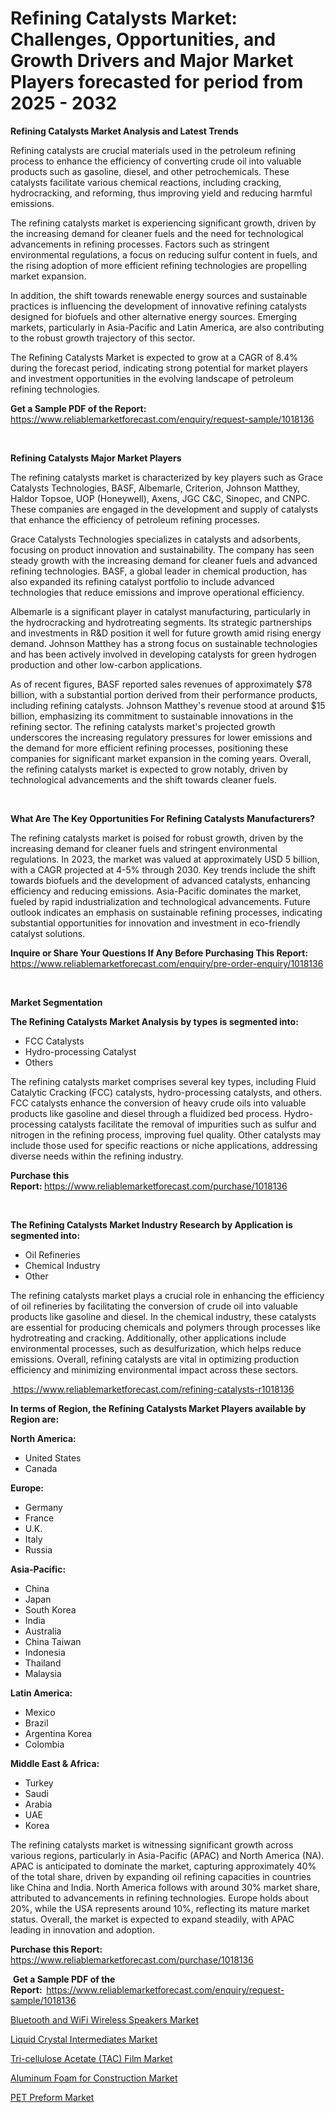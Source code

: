 <p><h1>Refining Catalysts Market: Challenges, Opportunities, and Growth Drivers and Major Market Players forecasted for period from 2025 - 2032</h1></p><p><strong>Refining Catalysts Market Analysis and Latest Trends</strong></p>
<p><p>Refining catalysts are crucial materials used in the petroleum refining process to enhance the efficiency of converting crude oil into valuable products such as gasoline, diesel, and other petrochemicals. These catalysts facilitate various chemical reactions, including cracking, hydrocracking, and reforming, thus improving yield and reducing harmful emissions.</p><p>The refining catalysts market is experiencing significant growth, driven by the increasing demand for cleaner fuels and the need for technological advancements in refining processes. Factors such as stringent environmental regulations, a focus on reducing sulfur content in fuels, and the rising adoption of more efficient refining technologies are propelling market expansion. </p><p>In addition, the shift towards renewable energy sources and sustainable practices is influencing the development of innovative refining catalysts designed for biofuels and other alternative energy sources. Emerging markets, particularly in Asia-Pacific and Latin America, are also contributing to the robust growth trajectory of this sector.</p><p>The Refining Catalysts Market is expected to grow at a CAGR of 8.4% during the forecast period, indicating strong potential for market players and investment opportunities in the evolving landscape of petroleum refining technologies.</p></p>
<p><strong>Get a Sample PDF of the Report:&nbsp;</strong> <a href="https://www.reliablemarketforecast.com/enquiry/request-sample/1018136?utm_campaign=2195&utm_medium=2&utm_source=Github&utm_content=ia&utm_term=31012025&utm_id=refining-catalysts">https://www.reliablemarketforecast.com/enquiry/request-sample/1018136</a></p>
<p>&nbsp;</p>
<p><strong>Refining Catalysts Major Market Players</strong></p>
<p><p>The refining catalysts market is characterized by key players such as Grace Catalysts Technologies, BASF, Albemarle, Criterion, Johnson Matthey, Haldor Topsoe, UOP (Honeywell), Axens, JGC C&C, Sinopec, and CNPC. These companies are engaged in the development and supply of catalysts that enhance the efficiency of petroleum refining processes.</p><p>Grace Catalysts Technologies specializes in catalysts and adsorbents, focusing on product innovation and sustainability. The company has seen steady growth with the increasing demand for cleaner fuels and advanced refining technologies. BASF, a global leader in chemical production, has also expanded its refining catalyst portfolio to include advanced technologies that reduce emissions and improve operational efficiency. </p><p>Albemarle is a significant player in catalyst manufacturing, particularly in the hydrocracking and hydrotreating segments. Its strategic partnerships and investments in R&D position it well for future growth amid rising energy demand. Johnson Matthey has a strong focus on sustainable technologies and has been actively involved in developing catalysts for green hydrogen production and other low-carbon applications.</p><p>As of recent figures, BASF reported sales revenues of approximately $78 billion, with a substantial portion derived from their performance products, including refining catalysts. Johnson Matthey's revenue stood at around $15 billion, emphasizing its commitment to sustainable innovations in the refining sector. The refining catalysts market's projected growth underscores the increasing regulatory pressures for lower emissions and the demand for more efficient refining processes, positioning these companies for significant market expansion in the coming years. Overall, the refining catalysts market is expected to grow notably, driven by technological advancements and the shift towards cleaner fuels.</p></p>
<p>&nbsp;</p>
<p><strong>What Are The Key Opportunities For Refining Catalysts Manufacturers?</strong></p>
<p><p>The refining catalysts market is poised for robust growth, driven by the increasing demand for cleaner fuels and stringent environmental regulations. In 2023, the market was valued at approximately USD 5 billion, with a CAGR projected at 4-5% through 2030. Key trends include the shift towards biofuels and the development of advanced catalysts, enhancing efficiency and reducing emissions. Asia-Pacific dominates the market, fueled by rapid industrialization and technological advancements. Future outlook indicates an emphasis on sustainable refining processes, indicating substantial opportunities for innovation and investment in eco-friendly catalyst solutions.</p></p>
<p><strong>Inquire or Share Your Questions If Any Before Purchasing This Report:</strong> <a href="https://www.reliablemarketforecast.com/enquiry/pre-order-enquiry/1018136?utm_campaign=2195&utm_medium=2&utm_source=Github&utm_content=ia&utm_term=31012025&utm_id=refining-catalysts">https://www.reliablemarketforecast.com/enquiry/pre-order-enquiry/1018136</a></p>
<p>&nbsp;</p>
<p><strong>Market Segmentation</strong></p>
<p><strong>The Refining Catalysts Market Analysis by types is segmented into:</strong></p>
<p><ul><li>FCC Catalysts</li><li>Hydro-processing Catalyst</li><li>Others</li></ul></p>
<p><p>The refining catalysts market comprises several key types, including Fluid Catalytic Cracking (FCC) catalysts, hydro-processing catalysts, and others. FCC catalysts enhance the conversion of heavy crude oils into valuable products like gasoline and diesel through a fluidized bed process. Hydro-processing catalysts facilitate the removal of impurities such as sulfur and nitrogen in the refining process, improving fuel quality. Other catalysts may include those used for specific reactions or niche applications, addressing diverse needs within the refining industry.</p></p>
<p><strong>Purchase this Report:&nbsp;</strong><a href="https://www.reliablemarketforecast.com/purchase/1018136?utm_campaign=2195&utm_medium=2&utm_source=Github&utm_content=ia&utm_term=31012025&utm_id=refining-catalysts">https://www.reliablemarketforecast.com/purchase/1018136</a></p>
<p>&nbsp;</p>
<p><strong>The Refining Catalysts Market Industry Research by Application is segmented into:</strong></p>
<p><ul><li>Oil Refineries</li><li>Chemical Industry</li><li>Other</li></ul></p>
<p><p>The refining catalysts market plays a crucial role in enhancing the efficiency of oil refineries by facilitating the conversion of crude oil into valuable products like gasoline and diesel. In the chemical industry, these catalysts are essential for producing chemicals and polymers through processes like hydrotreating and cracking. Additionally, other applications include environmental processes, such as desulfurization, which helps reduce emissions. Overall, refining catalysts are vital in optimizing production efficiency and minimizing environmental impact across these sectors.</p></p>
<p><a href="https://www.reliablemarketforecast.com/refining-catalysts-r1018136?utm_campaign=2195&utm_medium=2&utm_source=Github&utm_content=ia&utm_term=31012025&utm_id=refining-catalysts">&nbsp;https://www.reliablemarketforecast.com/refining-catalysts-r1018136</a></p>
<p><strong>In terms of Region, the Refining Catalysts Market Players available by Region are:</strong></p>
<p>
    <p> <strong> North America: </strong>
        <ul>
            <li>United States</li>
            <li>Canada</li>
        </ul>
        </p> 
    <p> <strong> Europe: </strong>
        <ul>
            <li>Germany</li>
            <li>France</li>
            <li>U.K.</li>
            <li>Italy</li>
            <li>Russia</li>
        </ul>
        </p> 
    <p> <strong> Asia-Pacific: </strong>
        <ul>
            <li>China</li>
            <li>Japan</li>
            <li>South Korea</li>
            <li>India</li>
            <li>Australia</li>
            <li>China Taiwan</li>
            <li>Indonesia</li>
            <li>Thailand</li>
            <li>Malaysia</li>
        </ul>
        </p> 
    <p> <strong> Latin America: </strong>
        <ul>
            <li>Mexico</li>
            <li>Brazil</li>
            <li>Argentina Korea</li>
            <li>Colombia</li>
        </ul>
        </p> 
    <p> <strong> Middle East & Africa: </strong>
        <ul>
            <li>Turkey</li>
            <li>Saudi</li>
            <li>Arabia</li>
            <li>UAE</li>
            <li>Korea</li>
        </ul>
    </p>
    </p>
<p><p>The refining catalysts market is witnessing significant growth across various regions, particularly in Asia-Pacific (APAC) and North America (NA). APAC is anticipated to dominate the market, capturing approximately 40% of the total share, driven by expanding oil refining capacities in countries like China and India. North America follows with around 30% market share, attributed to advancements in refining technologies. Europe holds about 20%, while the USA represents around 10%, reflecting its mature market status. Overall, the market is expected to expand steadily, with APAC leading in innovation and adoption.</p></p>
<p><strong>Purchase this Report: </strong><a href="https://www.reliablemarketforecast.com/purchase/1018136?utm_campaign=2195&utm_medium=2&utm_source=Github&utm_content=ia&utm_term=31012025&utm_id=refining-catalysts">https://www.reliablemarketforecast.com/purchase/1018136</a></p>
<p>&nbsp;<strong>Get a Sample PDF of the Report:&nbsp;&nbsp;</strong><a href="https://www.reliablemarketforecast.com/enquiry/request-sample/1018136?utm_campaign=2195&utm_medium=2&utm_source=Github&utm_content=ia&utm_term=31012025&utm_id=refining-catalysts">https://www.reliablemarketforecast.com/enquiry/request-sample/1018136</a></p>
<p><strong></strong></p>
<p><p><a href="https://www.linkedin.com/pulse/market-analysis-report-bluetooth-wifi-wireless-speakers-cupme?utm_campaign=2195&utm_medium=2&utm_source=Github&utm_content=ia&utm_term=31012025&utm_id=refining-catalysts">Bluetooth and WiFi Wireless Speakers Market</a></p><p><a href="https://www.linkedin.com/pulse/consumer-behavior-shifts-liquid-crystal-intermediates-sna0f?utm_campaign=2195&utm_medium=2&utm_source=Github&utm_content=ia&utm_term=31012025&utm_id=refining-catalysts">Liquid Crystal Intermediates Market</a></p><p><a href="https://www.linkedin.com/pulse/tri-cellulose-acetate-tac-film-industry-report-examines-fadaf?utm_campaign=2195&utm_medium=2&utm_source=Github&utm_content=ia&utm_term=31012025&utm_id=refining-catalysts">Tri-cellulose Acetate (TAC) Film Market</a></p><p><a href="https://www.linkedin.com/pulse/swot-analysis-aluminum-foam-construction-market-business-insights-nwwof?utm_campaign=2195&utm_medium=2&utm_source=Github&utm_content=ia&utm_term=31012025&utm_id=refining-catalysts">Aluminum Foam for Construction Market</a></p><p><a href="https://github.com/edacruz6/Market-Research-Report-List-1/blob/main/pet-preform-market.md?utm_campaign=2195&utm_medium=2&utm_source=Github&utm_content=ia&utm_term=31012025&utm_id=refining-catalysts">PET Preform Market</a></p></p>